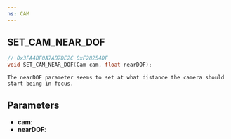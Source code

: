 ```yaml
---
ns: CAM
---
```

## SET_CAM_NEAR_DOF

```c
// 0x3FA4BF0A7AB7DE2C 0xF28254DF
void SET_CAM_NEAR_DOF(Cam cam, float nearDOF);
```

```
The nearDOF parameter seems to set at what distance the camera should start being in focus.
```

## Parameters
* **cam**: 
* **nearDOF**: 

